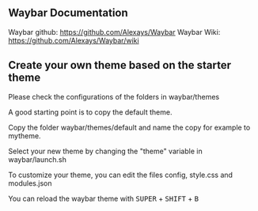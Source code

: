 ## Waybar Documentation

Waybar github: https://github.com/Alexays/Waybar
Waybar Wiki: https://github.com/Alexays/Waybar/wiki

## Create your own theme based on the starter theme

Please check the configurations of the folders in waybar/themes

A good starting point is to copy the default theme.

Copy the folder waybar/themes/default and name the copy for example to mytheme.

Select your new theme by changing the "theme" variable in waybar/launch.sh

To customize your theme, you can edit the files config, style.css and modules.json 

You can reload the waybar theme with <kbd>SUPER</kbd> + <kbd>SHIFT</kbd> + <kbd>B</kbd>